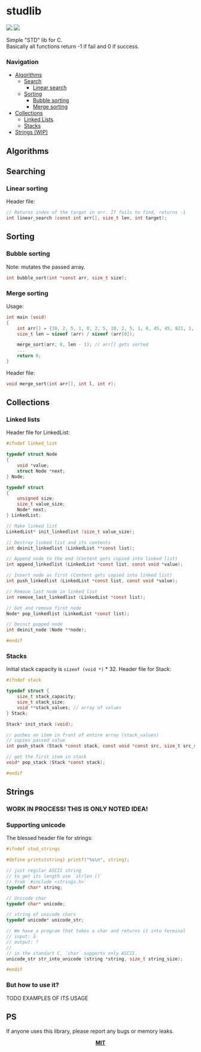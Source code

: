 # studlib

<div align="left">
  <img src="https://img.shields.io/badge/std-c99-black?logo=c&logoColor=fff" />
  <img src="https://img.shields.io/badge/license-MIT-orange?logo=github&logoColor=fff" />
</div>

Simple "STD" lib for C. <br />
Basically all functions return -1 if fail and 0 if success.

### Navigation
- [Algorithms](#algorithms)
  - [Search](#searching)
    - [Linear search](#linear-search)
  - [Sorting](#sorting)
    - [Bubble sorting](#bubble-sorting)
    - [Merge sorting](#merge-sorting)
- [Collections](#collections)
  - [Linked Lists](#linked-lists)
  - [Stacks](#stacks)
- [Strings (WIP)](#strings)

## Algorithms

## Searching

### Linear sorting

Header file:

```C
// Returns index of the target in arr. If fails to find, returns -1
int linear_search (const int arr[], size_t len, int target);
```

## Sorting

### Bubble sorting

Note: mutates the passed array.

```C
int bubble_sort(int *const arr, size_t size);
```

### Merge sorting

Usage:

```C
int main (void)
{
    int arr[] = {10, 2, 5, 1, 0, 2, 5, 10, 2, 5, 1, 0, 45, 45, 821, 1, 9, 51, 6, 8};
    size_t len = sizeof (arr) / sizeof (arr[0]);

    merge_sort(arr, 0, len - 1); // arr[] gets sorted
    ...
    return 0;
}
```

Header file:

```C
void merge_sort(int arr[], int l, int r);
```

## Collections

### Linked lists

Header file for LinkedList:

```C
#ifndef linked_list

typedef struct Node
{
    void *value;
    struct Node *next;
} Node;

typedef struct
{
    unsigned size;
    size_t value_size;
    Node* next;
} LinkedList;

// Make linked list
LinkedList* init_linkedlist (size_t value_size);

// Destroy linked list and its contents
int deinit_linkedlist (LinkedList **const list);

// Append node to the end (Content gets copied into linked list)
int append_linkedlist (LinkedList *const list, const void *value);

// Insert node as first (Content gets copied into linked list)
int push_linkedlist (LinkedList *const list, const void *value);

// Remove last node in linked list
int remove_last_linkedlist (LinkedList *const list);

// Get and remove first node
Node* pop_linkedlist (LinkedList *const list);

// Deinit popped node
int deinit_node (Node **node);

#endif
```

### Stacks

Initial stack capacity is `sizeof (void *)` * 32.
Header file for Stack:

```C
#ifndef stack

typedef struct {
    size_t stack_capacity;
    size_t stack_size;
    void **stack_values; // array of values
} Stack;

Stack* init_stack (void);

// pushes an item in front of entire array (stack_values)
// copies passed value
int push_stack (Stack *const stack, const void *const src, size_t src_size);

// get the first item in stack
void* pop_stack (Stack *const stack);

#endif
```

## Strings

### WORK IN PROCESS! THIS IS ONLY NOTED IDEA!

### Supporting unicode

The blessed header file for strings:

```C
#ifndef stud_strings

#define prints(string) printf("%s\n", string);

// just regular ASCII string
// to get its length use `strlen ()`
// from `#include <strings.h>`
typedef char* string;

// Unicode char
typedef char* unicode;

// string of unicode chars
typedef unicode* unicode_str;

// We have a program that takes a char and returns it into terminal
// input: å
// output: ?
//
// in the standart C, `char` supports only ASCII.
unicode_str str_into_unicode (string *string, size_t string_size);

#endif
```

### But how to use it?

TODO EXAMPLES OF ITS USAGE

## PS

If anyone uses this library, please report any bugs or memory leaks.

<div align="center">
  <a href="https://choosealicense.com/licenses/mit/">
    <b>MIT</b>
  <a/>
<div/>
